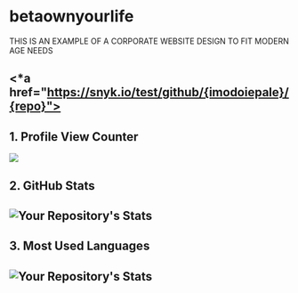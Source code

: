 # betaownyourlife

THIS IS AN EXAMPLE OF A CORPORATE WEBSITE DESIGN TO FIT MODERN AGE NEEDS


<*a href="https://snyk.io/test/github/{imodoiepale}/{repo}">
--------------------------------------------------------------------
## 1. Profile View Counter
<img src="https://komarev.com/ghpvc/?username=imodoiepale"/>


## 2. GitHub Stats
![Your Repository's Stats](https://github-readme-stats.vercel.app/api?username=imodoiepale&show_icons=true)
--------------------------------------------------------------------
## 3. Most Used Languages
![Your Repository's Stats](https://github-readme-stats.vercel.app/api/top-langs/?username=imodoiepale&theme=blue-green)
--------------------------------------------------------------------


